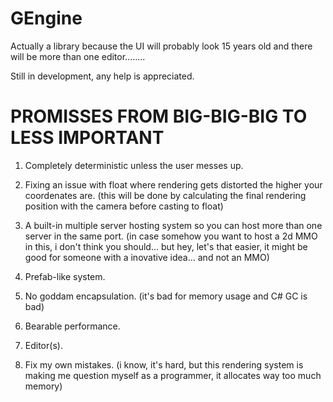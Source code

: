 # GEngine

Actually a library because the UI will probably look 15 years old and there will be more than one editor........

Still in development, any help is appreciated.

# PROMISSES FROM BIG-BIG-BIG TO LESS IMPORTANT

1. Completely deterministic unless the user messes up.

2. Fixing an issue with float where rendering gets distorted the higher your coordenates are. (this will be done by calculating the final rendering position with the camera before casting to float)

3. A built-in multiple server hosting system so you can host more than one server in the same port. (in case somehow you want to host a 2d MMO in this, i don't think you should... but hey, let's that easier, it might be good for someone with a inovative idea... and not an MMO)

4. Prefab-like system.

5. No goddam encapsulation. (it's bad for memory usage and C# GC is bad)

6. Bearable performance.

7. Editor(s).

7. Fix my own mistakes. (i know, it's hard, but this rendering system is making me question myself as a programmer, it allocates way too much memory)
